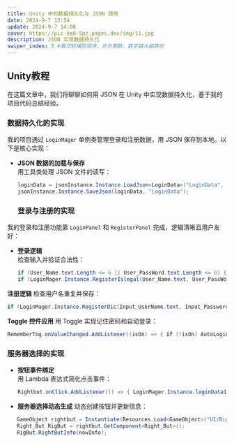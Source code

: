 ```yaml
---
title: Unity 中的数据持久化与 JSON 使用
date: 2024-9-7 13:54
update: 2024-9-7 14:00
cover: https://pic-bed-5pz.pages.dev/img/11.jpg
description: JSON 实现数据持久化
swiper_index: 5 #置顶轮播图顺序，非负整数，数字越大越靠前
---
```

## Unity教程
在这篇文章中，我们将聊聊如何用 JSON 在 Unity 中实现数据持久化，基于我的项目代码总结经验。

### 数据持久化的实现

我的项目通过 `LoginMager` 单例类管理登录和注册数据，用 JSON 保存到本地。以下是核心实现：

- **JSON 数据的加载与保存**  
  用工具类处理 JSON 文件的读写：
  ```csharp
  loginData = jsonInstance.Instance.LoadJson<LoginData>("LoginData", JsonType.NewTonJson);
  jsonInstance.Instance.SaveJson(loginData, "LoginData");
  ```
  ### 登录与注册的实现

我的登录和注册功能靠 `LoginPanel` 和 `RegisterPanel` 完成，逻辑清晰且用户友好：

- **登录逻辑**  
  检查输入并验证合法性：
  ```csharp
  if (User_Name.text.Length <= 6 || User_PassWord.text.Length <= 6) { /* 显示提示 */ }
  if (LoginMager.Instance.RegisterIslegal(User_Name.text, User_PassWord.text)) { /* 保存并跳转 */ }
  
  
**注册逻辑**
检查用户名重复并保存：
```csharp
if (LoginMager.Instance.RegisterDic(Input_UserName.text, Input_Password.text)) { /* 清理并返回登录 */ }
```

**Toggle 控件应用**
用 Toggle 实现记住密码和自动登录：
```csharp
RememberTog.onValueChanged.AddListener((isOn) => { if (!isOn) AutoLoginTog.isOn = false; });
```
### 服务器选择的实现
- **按钮事件绑定**  
  用 Lambda 表达式简化点击事件：
  ```csharp
  Rightbut.onClick.AddListener(() => { LoginMager.Instance.loginData1.ServerID = Nowinfos.id; });
  ```
 - **服务器选择动态生成**
   动态创建按钮并更新信息：
```csharp
   GameObject rightbut = Instantiate(Resources.Load<GameObject>("UI/Right_But"));
   Right_But RigBut = rightbut.GetComponent<Right_But>();
   RigBut.RightButInfo(nowInfo);
```
